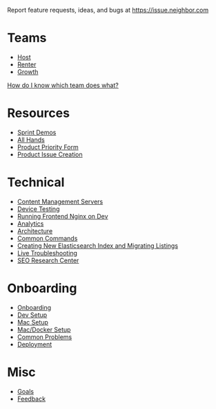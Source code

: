 <!-- TITLE: Engineering -->
<!-- SUBTITLE: Product Central -->

Report feature requests, ideas, and bugs at <a href="http://issue.neighbor.com" target="_blank">https://issue.neighbor.com</a>

# Teams
* [Host](/engineering/host)
* [Renter](/engineering/renter)
* [Growth](/engineering/growth)

[How do I know which team does what?](/engineering/team-responsibilities)

# Resources
* [Sprint Demos](https://drive.google.com/drive/u/0/folders/15fenDgmGBndgrUGfFHVeFuERMVXzQP-v)
* [All Hands](https://drive.google.com/drive/u/0/folders/1kWfPqNGWZjd1_F6iwi3xmrRbkTtB2Z7e)
* [Product Priority Form](https://forms.gle/cHaBwj7MWGXXsnos9)
* [Product Issue Creation](issue.storewithneighbor.com)

# Technical
* [Content Management Servers](/engineering/content-management-servers)
* [Device Testing](/engineering/device-testing)
* [Running Frontend Nginx on Dev](/engineering/frontend-nginx)
* [Analytics](/engineering/analytics)
* [Architecture](/engineering/architecture)
* [Common Commands](/engineering/common-commands)
* [Creating New Elasticsearch Index and Migrating Listings](/engineering/creating-new-elastic-search-index)
* [Live Troubleshooting](engineering/live-troubleshooting)
* [SEO Research Center](https://drive.google.com/drive/u/0/folders/1dVUIEQbZPohrl7ebrT_K-nqavSoiOuJn)
# Onboarding

* [Onboarding](/engineering/onboarding)
* [Dev Setup](/engineering/devsetup)
* [Mac Setup](/engineering/macsetup)
* [Mac/Docker Setup](/engineering/macdocker)
* [Common Problems](/engineering/common-problems)
* [Deployment](/engineering/deployment)

# Misc

* [Goals](/engineering/goals)
* [Feedback](/enginering/feedback)
